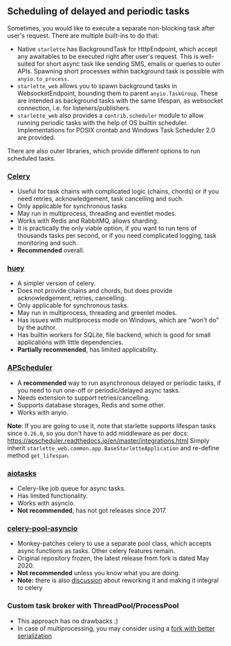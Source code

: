 ## Scheduling of delayed and periodic tasks

Sometimes, you would like to execute a separate non-blocking task after user's request.
There are multiple built-ins to do that:

- Native `starlette` has BackgroundTask for HttpEndpoint, which accept any awaitables to be executed right 
  after user's request. This is well-suited for short async task like sending SMS, emails or queries to outer APIs.
  Spawning short processes within background task is possible with `anyio.to_process`.
- `starlette_web` allows you to spawn background tasks in WebsocketEndpoint, bounding them to parent `anyio.TaskGroup`.
  These are intended as background tasks with the same lifespan, as websocket connection, i.e. for listeners/publishers.
- `starlette_web` also provides a `contrib.scheduler` module to allow running periodic tasks with the help of OS builtin
  scheduler. Implementations for POSIX crontab and Windows Task Scheduler 2.0 are provided.

There are also outer libraries, which provide different options to run scheduled tasks.

### [Celery](https://github.com/celery/celery) 

- Useful for task chains with complicated logic (chains, chords) 
  or if you need retries, acknowledgement, task cancelling and such. 
- Only applicable for synchronous tasks
- May run in multiprocess, threading and eventlet modes.
- Works with Redis and RabbitMQ, allows sharding.
- It is practically the only viable option, if you want to run tens of thousands tasks per second, 
  or if you need complicated logging, task monitoring and such.
- **Recommended** overall.

### [huey](https://github.com/coleifer/huey) 

- A simpler version of celery. 
- Does not provide chains and chords, but does provide acknowledgement, retries, cancelling.
- Only applicable for synchronous tasks.
- May run in multiprocess, threading and greenlet modes.
- Has issues with multiprocess mode on Windows, which are "won't do" by the author.
- Has builtin workers for SQLite, file backend, which is good for small applications with little dependencies.
- **Partially recommended**, has limited applicability.

### [APScheduler](https://github.com/agronholm/apscheduler) 
- A **recommended** way to run asynchronous delayed or periodic tasks, 
  if you need to run one-off or periodic/delayed async tasks.
- Needs extension to support retries/cancelling.
- Supports database storages, Redis and some other.
- Works with anyio.

**Note**: If you are going to use it, note that starlette supports lifespan tasks since `0.26.0`,
so you don't have to add middleware as per docs: https://apscheduler.readthedocs.io/en/master/integrations.html
Simply inherit `starlette_web.common.app.BaseStarletteApplication` and re-define method `get_lifespan`.

### [aiotasks](https://github.com/cr0hn/aiotasks)
- Celery-like job queue for async tasks.
- Has limited functionality.
- Works with asyncio.
- **Not recommended**, has not got releases since 2017.

### [celery-pool-asyncio](https://github.com/kai3341/celery-pool-asyncio)
- Monkey-patches celery to use a separate pool class, which accepts async functions as tasks.
  Other celery features remain.
- Original repository frozen, the latest release from fork is dated May 2020.
- **Not recommended** unless you know what you are doing.
- **Note:** there is also [discussion](https://github.com/celery/celery/issues/7874) 
  about reworking it and making it integral to celery 

### Custom task broker with ThreadPool/ProcessPool
- This approach has no drawbacks :)
- In case of multiprocessing, you may consider using a [fork with better serialization](https://github.com/uqfoundation/multiprocess)
